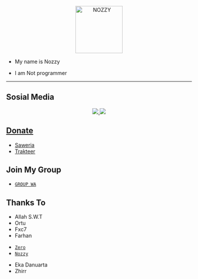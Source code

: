 <p align="center">
<img src="https://raw.githubusercontent.com/Nozyxid/Api-Nozzy/public/images/logo1.jpg" alt="NOZZY" width="128" height="128"/>
</p>


</p>

<p align="center">

- My name is Nozzy

- I am Not programmer
 
</p>

-------

## Sosial Media
<p align="center">
<a href="https://instagram.com/Nozzy"><img src="https://img.shields.io/badge/Instagram-E4405F?style=for-the-badge&logo=instagram&logoColor=white"/> 
<a href="https://wa.me/6281323870860"><img src="https://img.shields.io/badge/WhatsApp-25D366?style=for-the-badge&logo=whatsapp&logoColor=white" />
</p>

## Donate
- [Saweria](https://saweria.co/Nozyxid)
- [Trakteer](https://trakteer.id/nozyxid)

## Join My Group

- [`GROUP WA`](https://chat.whatsapp.com/FY1k7MJwbEO8jnU0mrCclk)</a>

## Thanks To
- Allah S.W.T
- Ortu
- Fxc7
- Farhan
* [`Zero`](https://github.com/Zero-YT7)
* [`Nozzy`](https://github.com/Nozyxid)
- Eka Danuarta
- Zhirr
```
